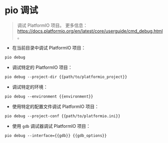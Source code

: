 # pio 调试

> 调试 PlatformIO 项目。
> 更多信息：<https://docs.platformio.org/en/latest/core/userguide/cmd_debug.html>。

- 在当前目录中调试 PlatformIO 项目：

`pio debug`

- 调试特定的 PlatformIO 项目：

`pio debug --project-dir {{path/to/platformio_project}}`

- 调试特定的环境：

`pio debug --environment {{environment}}`

- 使用特定的配置文件调试 PlatformIO 项目：

`pio debug --project-conf {{path/to/platformio.ini}}`

- 使用 `gdb` 调试器调试 PlatformIO 项目：

`pio debug --interface={{gdb}} {{gdb_options}}`
